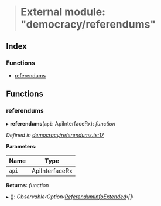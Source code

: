 > # External module: "democracy/referendums"

## Index

### Functions

* [referendums](_democracy_referendums_.md#referendums)

## Functions

###  referendums

▸ **referendums**(`api`: ApiInterfaceRx): *function*

*Defined in [democracy/referendums.ts:17](https://github.com/polkadot-js/api/blob/bc3d21b/packages/api-derive/src/democracy/referendums.ts#L17)*

**Parameters:**

Name | Type |
------ | ------ |
`api` | ApiInterfaceRx |

**Returns:** *function*

▸ (): *Observable‹Option‹[ReferendumInfoExtended](../classes/_type_referenduminfoextended_.referenduminfoextended.md)›[]›*